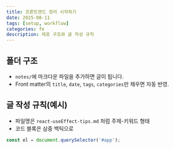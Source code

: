 ```yaml
---
title: 프론트엔드 정리 시작하기
date: 2025-08-11
tags: [setup, workflow]
categories: fe
description: 레포 구조와 글 작성 규칙
---
```


## 폴더 구조
- `notes/`에 마크다운 파일을 추가하면 글이 됩니다.
- Front matter의 `title`, `date`, `tags`, `categories`만 채우면 자동 반영.

## 글 작성 규칙(예시)
- 파일명은 `react-useEffect-tips.md` 처럼 주제-키워드 형태
- 코드 블록은 삼중 백틱으로
```js
const el = document.querySelector('#app');
